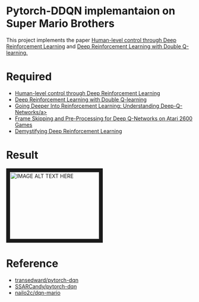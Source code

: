 # Pytorch-DDQN implemantaion on Super Mario Brothers
This project implements the paper <a href="https://deepmind.com/research/dqn/">Human-level control through Deep Reinforcement Learning</a> and <a href="https://arxiv.org/abs/1509.06461">Deep Reinforcement Learning with Double Q-learning.</a> 

# Required
- <a href="https://deepmind.com/research/dqn/">Human-level control through Deep Reinforcement Learning</a>
- <a href="https://arxiv.org/abs/1509.06461">Deep Reinforcement Learning with Double Q-learning</a>
- <a href="https://danieltakeshi.github.io/2016/12/01/going-deeper-into-reinforcement-learning-understanding-dqn/">Going Deeper Into Reinforcement Learning: Understanding Deep-Q-Networks/a>
- <a href="https://danieltakeshi.github.io/2016/11/25/frame-skipping-and-preprocessing-for-deep-q-networks-on-atari-2600-games/">Frame Skipping and Pre-Processing for Deep Q-Networks on Atari 2600 Games</a>
- <a href="https://ai.intel.com/demystifying-deep-reinforcement-learning/">Demystifying Deep Reinforcement Learning</a>

# Result
<img src="/Demo/demo.mp4" alt="IMAGE ALT TEXT HERE" width="240" height="180" border="10" />

# Reference
- <a href="https://github.com/transedward/pytorch-dqn">transedward/pytorch-dqn</a>
- <a href="https://github.com/SSARCandy/pytorch-dqn">SSARCandy/pytorch-dqn</a>
- <a href="https://github.com/nailo2c/dqn-mario">nailo2c/dqn-mario</a>
